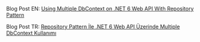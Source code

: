 Blog Post EN: [Using Multiple DbContext on .NET 6 Web API With Repository Pattern](https://muratsuzen.medium.com/using-multiple-dbcontext-on-net-6-web-api-with-repository-pattern-3d223874e625)

Blog Post TR: [Repository Pattern İle .NET 6 Web API Üzerinde Multiple DbContext Kullanımı](https://msuzen.blogspot.com/2022/04/repository-pattern-ile-net-6-web-api-uzerinde-multiple-dbcontext-kullanimi.html)
